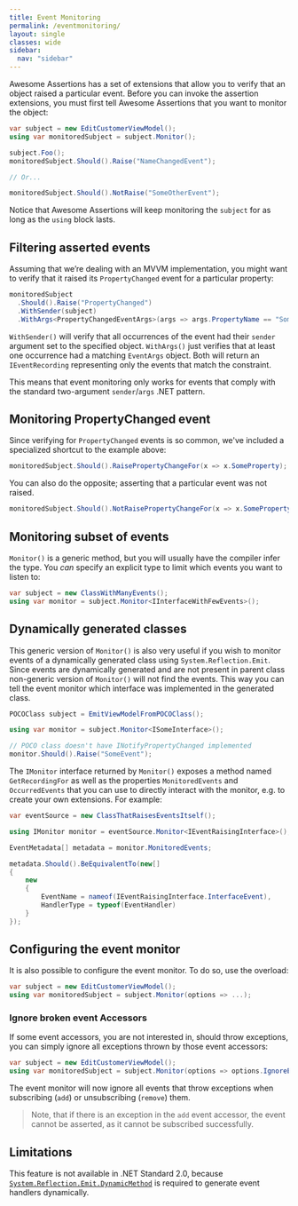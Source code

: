 ```yaml
---
title: Event Monitoring
permalink: /eventmonitoring/
layout: single
classes: wide
sidebar:
  nav: "sidebar"
---
```


Awesome Assertions has a set of extensions that allow you to verify that an object raised a particular event.
Before you can invoke the assertion extensions, you must first tell Awesome Assertions that you want to monitor the object:

```csharp
var subject = new EditCustomerViewModel();
using var monitoredSubject = subject.Monitor();

subject.Foo();
monitoredSubject.Should().Raise("NameChangedEvent");

// Or...

monitoredSubject.Should().NotRaise("SomeOtherEvent");
```

Notice that Awesome Assertions will keep monitoring the `subject` for as long as the `using` block lasts.

## Filtering asserted events

Assuming that we’re dealing with an MVVM implementation, you might want to verify that it raised its `PropertyChanged` event for a particular property:

```csharp
monitoredSubject
  .Should().Raise("PropertyChanged")
  .WithSender(subject)
  .WithArgs<PropertyChangedEventArgs>(args => args.PropertyName == "SomeProperty");
```

`WithSender()` will verify that all occurrences of the event had their `sender` argument set to the specified object.
`WithArgs()` just verifies that at least one occurrence had a matching `EventArgs` object. Both will return an `IEventRecording` representing only the events that match the constraint.

This means that event monitoring only works for events that comply with the standard two-argument `sender`/`args` .NET pattern.


## Monitoring PropertyChanged event

Since verifying for `PropertyChanged` events is so common, we've included a specialized shortcut to the example above:

```csharp
monitoredSubject.Should().RaisePropertyChangeFor(x => x.SomeProperty);
```

You can also do the opposite; asserting that a particular event was not raised.

```csharp
monitoredSubject.Should().NotRaisePropertyChangeFor(x => x.SomeProperty);
```

## Monitoring subset of events

`Monitor()` is a generic method, but you will usually have the compiler infer the type. You _can_ specify an explicit type to limit which events you want to listen to:

```csharp
var subject = new ClassWithManyEvents();
using var monitor = subject.Monitor<IInterfaceWithFewEvents>();
```

## Dynamically generated classes

This generic version of `Monitor()` is also very useful if you wish to monitor events of a dynamically generated class using `System.Reflection.Emit`. Since events are dynamically generated and are not present in parent class non-generic version of `Monitor()` will not find the events. This way you can tell the event monitor which interface was implemented in the generated class.

```csharp
POCOClass subject = EmitViewModelFromPOCOClass();

using var monitor = subject.Monitor<ISomeInterface>();

// POCO class doesn't have INotifyPropertyChanged implemented
monitor.Should().Raise("SomeEvent");
```

The `IMonitor` interface returned by `Monitor()` exposes a method named `GetRecordingFor` as well as the properties `MonitoredEvents` and `OccurredEvents` that you can use to directly interact with the monitor, e.g. to create your own extensions. For example:

```csharp
var eventSource = new ClassThatRaisesEventsItself();

using IMonitor monitor = eventSource.Monitor<IEventRaisingInterface>();

EventMetadata[] metadata = monitor.MonitoredEvents;

metadata.Should().BeEquivalentTo(new[]
{
    new
    {
        EventName = nameof(IEventRaisingInterface.InterfaceEvent),
        HandlerType = typeof(EventHandler)
    }
});
```

## Configuring the event monitor

It is also possible to configure the event monitor. To do so, use the overload:

```csharp
var subject = new EditCustomerViewModel();
using var monitoredSubject = subject.Monitor(options => ...);
```

### Ignore broken event Accessors

If some event accessors, you are not interested in, should throw exceptions, you can simply ignore all exceptions thrown by those event accessors:

```csharp
var subject = new EditCustomerViewModel();
using var monitoredSubject = subject.Monitor(options => options.IgnoreEventAccessorExceptions());
```

The event monitor will now ignore all events that throw exceptions when subscribing (`add`) or unsubscribing (`remove`) them.

> Note, that if there is an exception in the `add` event accessor, the event cannot be asserted, as it cannot be subscribed successfully.

## Limitations

This feature is not available in .NET Standard 2.0, because [`System.Reflection.Emit.DynamicMethod`](https://docs.microsoft.com/en-us/dotnet/api/system.reflection.emit.dynamicmethod) is required to generate event handlers dynamically. 
